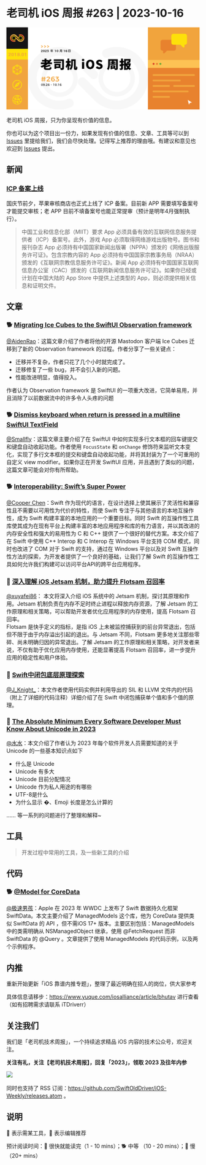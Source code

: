 # 老司机 iOS 周报 #263 | 2023-10-16

![ios-weekly](https://github.com/SwiftOldDriver/iOS-Weekly/blob/master/assets/weekly-header/263.png?raw=true)

老司机 iOS 周报，只为你呈现有价值的信息。

你也可以为这个项目出一份力，如果发现有价值的信息、文章、工具等可以到 [Issues](https://github.com/SwiftOldDriver/iOS-Weekly/issues) 里提给我们，我们会尽快处理。记得写上推荐的理由哦。有建议和意见也欢迎到 [Issues](https://github.com/SwiftOldDriver/iOS-Weekly/issues) 提出。

## 新闻

### [ICP 备案上线](https://developer.apple.com/cn/help/app-store-connect/reference/app-information/)

国庆节前夕，苹果审核商店也正式上线了 ICP 备案。目前新 APP 需要填写备案号才能提交审核；老 APP 目前不填备案号也能正常提审（预计是明年4月强制执行）。

> 中国工业和信息化部（MIIT）要求 App 必须具备有效的互联网信息服务提供者（ICP）备案号。此外，游戏 App 必须取得网络游戏出版物号。图书和报刊杂志 App 必须持有中国国家新闻出版署（NPPA）颁发的《网络出版服务许可证》。包含宗教内容的 App 必须持有中国国家宗教事务局（NRAA）颁发的《互联网宗教信息服务许可证》。新闻 App 必须持有中国国家互联网信息办公室（CAC）颁发的《互联网新闻信息服务许可证》。如果你已经或计划在中国大陆的 App Store 中提供上述类型的 App，则必须提供相关信息和证明文件。

## 文章

### 🐕 [Migrating Ice Cubes to the SwiftUI Observation framework](https://dimillian.medium.com/migrating-ice-cubes-to-the-swiftui-observation-framework-821f90deebee)

[@AidenRao](https://weibo.com/AidenRao)：这篇文章介绍了作者将他的开源 Mastodon 客户端 Ice Cubes 迁移到了新的 Observation framework 的过程。作者分享了一些关键点：

- 迁移并不复杂，作者只花了几个小时就完成了。
- 迁移修复了一些 bug，并不会引入新的问题。
- 性能改进明显，值得投入。
  
作者认为 Observation framework 是 SwiftUI 的一项重大改进，它简单易用，并且消除了以前数据流中的许多令人头疼的问题

### 🐕 [Dismiss keyboard when return is pressed in a multiline SwiftUI TextField](https://danielsaidi.com/blog/2023/09/15/dismiss-keyboard-when-return-is-pressed-in-a-multiline-swiftui-textfield)
[@Smallfly](https://github.com/iostalks)：这篇文章主要介绍了在 SwiftUI 中如何实现多行文本框的回车键提交和键盘自动收起功能。作者使用 `FocusState` 和 `onChange` 修饰符来监听文本变化，实现了多行文本框的提交和键盘自动收起功能，并将其封装为了一个可重用的自定义 view modifier。如果你正在开发 SwiftUI 应用，并且遇到了类似的问题，这篇文章可能会对你有所帮助。

### 🐕 [Interoperability: Swift’s Super Power](https://browsercompany.substack.com/cp/137231709)

[@Cooper Chen](https://github.com/cjlcooper)：Swift 作为现代的语言，在设计选择上使其展示了灵活性和兼容性且不需要以可用性为代价的特性，而使 Swift 专注于与其他语言的本地互操作性，成为 Swift 构建丰富的本地应用的一个重要目标。同时 Swift 的互操作性工具库使其成为在现有平台上构建丰富的本地应用程序和库的有力语言，并以其改进的内存安全性和强大的易用性为 C 和 C++ 提供了一个很好的替代方案。本文介绍了在 Swift 中使用 C++ Interop 和 C Interop 在 Windows 平台支持 COM 模式，同时也改进了 COM 对于 Swift 的支持，通过在 Windows 平台以及对 Swift 互操作性方法的探索，为开发者提供了一个良好的基础，让我们了解 Swift 的互操作性工具如何允许我们构建可以访问平台API的跨平台应用程序。

### 🐢 [深入理解 iOS Jetsam 机制，助力提升 Flotsam 召回率](https://mp.weixin.qq.com/s/vUMmQvZ1I91fhf8kFXY_mA)

[@xuyafei86](https://github.com/xiaofei86)：
本文将深入介绍 iOS 系统中的 Jetsam 机制，探讨其原理和作用。Jetsam 机制负责在内存不足时终止进程以释放内存资源，了解 Jetsam 的工作原理和相关策略，可以帮助开发者优化应用程序的内存使用，提高 Flotsam 召回率。  
Flotsam 是快手定义的指标，是指 iOS 上未被监控捕获到的前台异常退出，包括但不限于由于内存溢出引起的退出。与 Jetsam 不同，Flotsam 更多地关注那些零碎、尚未明确归因的异常退出。了解 Jetsam 的工作原理和相关策略，对开发者来说，不仅有助于优化应用内存使用，还能显著提高 Flotsam 召回率，进一步提升应用的稳定性和用户体验。

### 🐎 [Swift中闭包底层原理探索](https://juejin.cn/post/6935797942435446791)

[@J_Knight_](https://github.com/knightsj)：本文作者使用代码实例并利用导出的 SIL 和 LLVM 文件内的代码（附上了详细的代码注释）详细介绍了在 Swift 中闭包捕获单个值和多个值的原理。

### 🐢 [The Absolute Minimum Every Software Developer Must Know About Unicode in 2023](https://tonsky.me/blog/unicode/)
[@水水](https://www.xuyanlan.com/)：本文介绍了作者认为 2023 年每个软件开发人员需要知道的关于 Unicode 的一些基本知识点如下
- 什么是 Unicode
- Unicode 有多大
- Unicode 目前分配情况
- Unicode 作为私人用途的有哪些
- UTF-8是什么
- 为什么显示 �、Emoji 长度是怎么计算的
  
...... 等一系列的问题进行了整理和解释~

## 工具

> 开发过程中常用的工具，及一些新工具的介绍

## 代码

### 🐕 [@Model for CoreData](https://www.alwaysrightinstitute.com//managedmodels/)

[@极速男孩](https://github.com/ztlyyznf001)：Apple 在 2023 年 WWDC 上发布了 Swift 数据持久化框架 SwiftData。本文主要介绍了 ManagedModels 这个库，他为 CoreData 提供类似 SwiftData 的 API ，但不需iOS 17+ 版本。主要区别包括：ManagedModels 中的类需明确从 NSManagedObject 继承，使用 @FetchRequest 而非 SwiftData 的 @Query 。文章提供了使用 ManagedModels 的代码示例，以及两个示例程序。

## 内推

重新开始更新「iOS 靠谱内推专题」，整理了最近明确在招人的岗位，供大家参考

具体信息请移步：https://www.yuque.com/iosalliance/article/bhutav 进行查看（如有招聘需求请联系 iTDriverr）

## 关注我们

我们是「老司机技术周报」，一个持续追求精品 iOS 内容的技术公众号，欢迎关注。

**关注有礼，关注【老司机技术周报】，回复「2023」，领取 2023 及往年内参**

![](https://github.com/SwiftOldDriver/iOS-Weekly/blob/master/assets/qrcode_for_wechat.jpg?raw=true)

同时也支持了 RSS 订阅：https://github.com/SwiftOldDriver/iOS-Weekly/releases.atom 。

## 说明

🚧 表示需某工具，🌟 表示编辑推荐

预计阅读时间：🐎 很快就能读完（1 - 10 mins）；🐕 中等 （10 - 20 mins）；🐢 慢（20+ mins）
